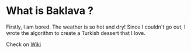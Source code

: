 # What is Baklava ?

Firstly, I am bored. The weather is so hot and dry! Since I couldn't go out, I wrote the algorithm to create a Turkish dessert that I love.

Check on [Wiki](https://en.wikipedia.org/wiki/Baklava)

